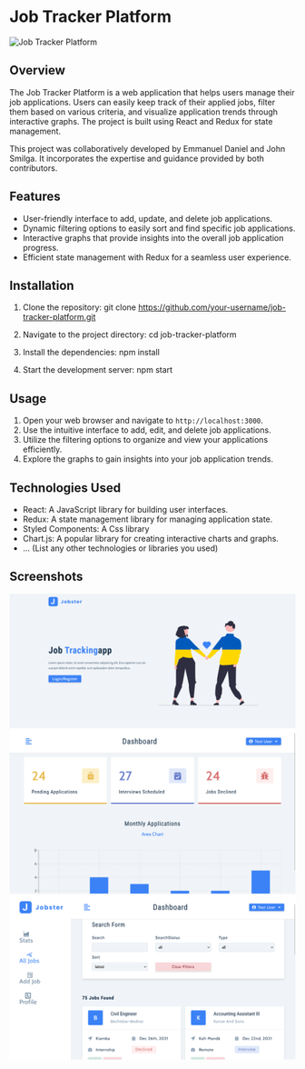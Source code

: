 # Job Tracker Platform

![Job Tracker Platform](https://job-tracker-web-app.vercel.app/)

## Overview

The Job Tracker Platform is a web application that helps users manage their job applications. Users can easily keep track of their applied jobs, filter them based on various criteria, and visualize application trends through interactive graphs. The project is built using React and Redux for state management.

This project was collaboratively developed by Emmanuel Daniel and John Smilga. It incorporates the expertise and guidance provided by both contributors.

## Features

- User-friendly interface to add, update, and delete job applications.
- Dynamic filtering options to easily sort and find specific job applications.
- Interactive graphs that provide insights into the overall job application progress.
- Efficient state management with Redux for a seamless user experience.

## Installation

1. Clone the repository: git clone https://github.com/your-username/job-tracker-platform.git

2. Navigate to the project directory: cd job-tracker-platform

3. Install the dependencies: npm install

4. Start the development server: npm start

## Usage

1. Open your web browser and navigate to `http://localhost:3000`.
2. Use the intuitive interface to add, edit, and delete job applications.
3. Utilize the filtering options to organize and view your applications efficiently.
4. Explore the graphs to gain insights into your job application trends.

## Technologies Used

- React: A JavaScript library for building user interfaces.
- Redux: A state management library for managing application state.
- Styled Components: A Css library
- Chart.js: A popular library for creating interactive charts and graphs.
- ... (List any other technologies or libraries you used)

## Screenshots

![Screenshot 1](./src/assets/images/1.PNG)
![Screenshot 2](./src/assets/images/2.png)
![Screenshot 3](./src/assets/images/3.png)

